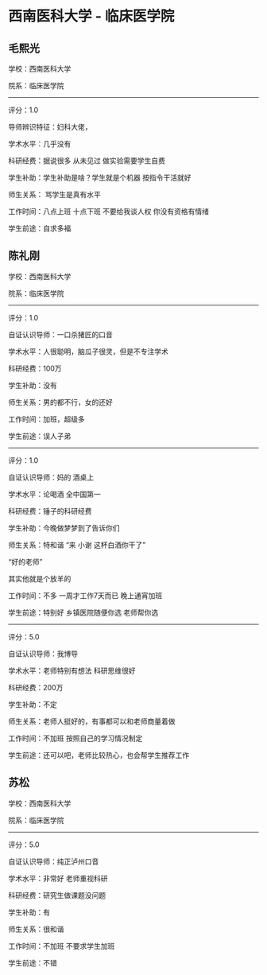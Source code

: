 # 西南医科大学 - 临床医学院

## 毛熙光

学校：西南医科大学

院系：临床医学院

* * *

评分：1.0

导师辨识特征：妇科大佬，

学术水平：几乎没有

科研经费：据说很多 从未见过 做实验需要学生自费

学生补助：学生补助是啥？学生就是个机器 按指令干活就好

师生关系： 骂学生是真有水平

工作时间：八点上班 十点下班 不要给我谈人权 你没有资格有情绪

学生前途：自求多福

## 陈礼刚

学校：西南医科大学

院系：临床医学院

* * *

评分：1.0

自证认识导师：一口杀猪匠的口音

学术水平：人很聪明，脑瓜子很灵，但是不专注学术

科研经费：100万

学生补助：没有

师生关系：男的都不行，女的还好

工作时间：加班，超级多

学生前途：误人子弟

* * *

评分：1.0

自证认识导师：妈的 酒桌上

学术水平：论喝酒 全中国第一

科研经费：锤子的科研经费

学生补助：今晚做梦梦到了告诉你们

师生关系：特和谐 “来 小谢 这杯白酒你干了”

“好的老师”

其实他就是个放羊的

工作时间：不多 一周才工作7天而已 晚上通宵加班

学生前途：特别好 乡镇医院随便你选 老师帮你选

* * *

评分：5.0

自证认识导师：我博导

学术水平：老师特别有想法 科研思维很好

科研经费：200万

学生补助：不定

师生关系：老师人挺好的，有事都可以和老师商量着做

工作时间：不加班 按照自己的学习情况制定

学生前途：还可以吧，老师比较热心，也会帮学生推荐工作

## 苏松

学校：西南医科大学

院系：临床医学院

* * *

评分：5.0

自证认识导师：纯正泸州口音

学术水平：非常好 老师重视科研

科研经费：研究生做课题没问题

学生补助：有

师生关系：很和谐

工作时间：不加班 不要求学生加班

学生前途：不错